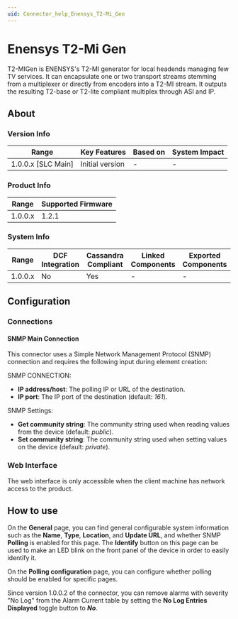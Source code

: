 ```yaml
---
uid: Connector_help_Enensys_T2-Mi_Gen
---
```


# Enensys T2-Mi Gen

T2-MIGen is ENENSYS's T2-MI generator for local headends managing few TV services. It can encapsulate one or two transport streams stemming from a multiplexer or directly from encoders into a T2-MI stream. It outputs the resulting T2-base or T2-lite compliant multiplex through ASI and IP.

## About

### Version Info

| Range                | Key Features     | Based on     | System Impact     |
|----------------------|------------------|--------------|-------------------|
| 1.0.0.x [SLC Main]   | Initial version  | -            | -                 |

### Product Info

| Range     | Supported Firmware     |
|-----------|------------------------|
| 1.0.0.x   | 1.2.1                  |

### System Info

| Range     | DCF Integration     | Cassandra Compliant     | Linked Components     | Exported Components     |
|-----------|---------------------|-------------------------|-----------------------|-------------------------|
| 1.0.0.x   | No                  | Yes                     | -                     | -                       |

## Configuration

### Connections

#### SNMP Main Connection

This connector uses a Simple Network Management Protocol (SNMP) connection and requires the following input during element creation:

SNMP CONNECTION:

- **IP address/host**: The polling IP or URL of the destination.
- **IP port**: The IP port of the destination (default: *161*).

SNMP Settings:

- **Get community string**: The community string used when reading values from the device (default: *public*).
- **Set community string**: The community string used when setting values on the device (default: *private*).

### Web Interface

The web interface is only accessible when the client machine has network access to the product.

## How to use

On the **General** page, you can find general configurable system information such as the **Name**, **Type**, **Location**, and **Update URL**, and whether SNMP **Polling** is enabled for this page. The **Identify** button on this page can be used to make an LED blink on the front panel of the device in order to easily identify it.

On the **Polling configuration** page, you can configure whether polling should be enabled for specific pages.

Since version 1.0.0.2 of the connector, you can remove alarms with severity "No Log" from the Alarm Current table by setting the **No Log Entries Displayed** toggle button to ***No***.
